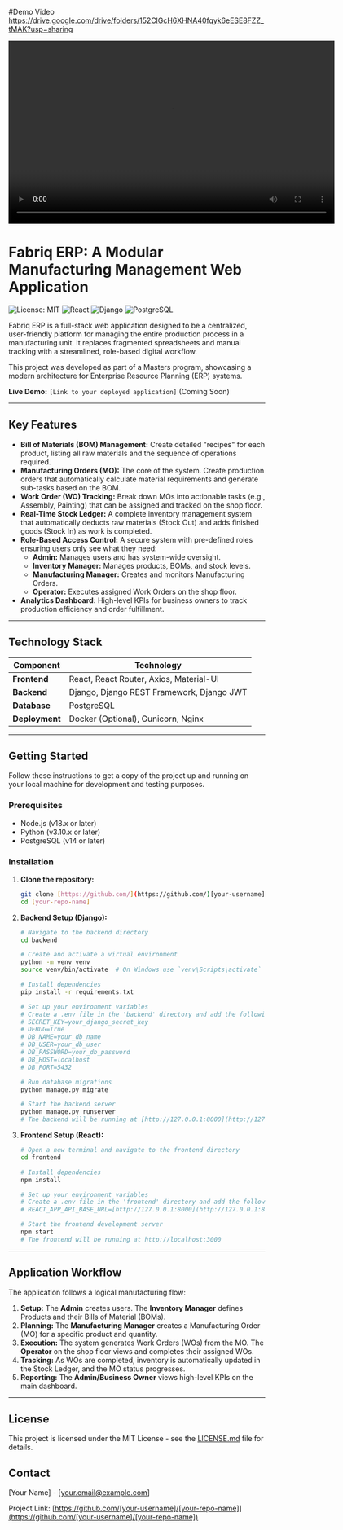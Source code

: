 #Demo Video
https://drive.google.com/drive/folders/152ClGcH6XHNA40fqyk6eESE8FZZ_tMAK?usp=sharing

<video width="640" height="360" controls>
  <source src="path/to/your/video.mp4" type="video/mp4">
  Your browser does not support the video tag.
</video>

# Fabriq ERP: A Modular Manufacturing Management Web Application

![License: MIT](https://img.shields.io/badge/License-MIT-yellow.svg)
![React](https://img.shields.io/badge/react-%2320232a.svg?style=for-the-badge&logo=react&logoColor=%2361DAFB)
![Django](https://img.shields.io/badge/django-%23092E20.svg?style=for-the-badge&logo=django&logoColor=white)
![PostgreSQL](https://img.shields.io/badge/postgresql-%23316192.svg?style=for-the-badge&logo=postgresql&logoColor=white)

Fabriq ERP is a full-stack web application designed to be a centralized, user-friendly platform for managing the entire production process in a manufacturing unit. It replaces fragmented spreadsheets and manual tracking with a streamlined, role-based digital workflow.

This project was developed as part of a Masters program, showcasing a modern architecture for Enterprise Resource Planning (ERP) systems.

**Live Demo:** `[Link to your deployed application]` (Coming Soon)

---

## Key Features

* **Bill of Materials (BOM) Management:** Create detailed "recipes" for each product, listing all raw materials and the sequence of operations required.
* **Manufacturing Orders (MO):** The core of the system. Create production orders that automatically calculate material requirements and generate sub-tasks based on the BOM.
* **Work Order (WO) Tracking:** Break down MOs into actionable tasks (e.g., Assembly, Painting) that can be assigned and tracked on the shop floor.
* **Real-Time Stock Ledger:** A complete inventory management system that automatically deducts raw materials (Stock Out) and adds finished goods (Stock In) as work is completed.
* **Role-Based Access Control:** A secure system with pre-defined roles ensuring users only see what they need:
    * **Admin:** Manages users and has system-wide oversight.
    * **Inventory Manager:** Manages products, BOMs, and stock levels.
    * **Manufacturing Manager:** Creates and monitors Manufacturing Orders.
    * **Operator:** Executes assigned Work Orders on the shop floor.
* **Analytics Dashboard:** High-level KPIs for business owners to track production efficiency and order fulfillment.

---

## Technology Stack

| Component      | Technology                                    |
| -------------- | --------------------------------------------- |
| **Frontend** | React, React Router, Axios, Material-UI       |
| **Backend** | Django, Django REST Framework, Django JWT     |
| **Database** | PostgreSQL                                    |
| **Deployment** | Docker (Optional), Gunicorn, Nginx            |

---

## Getting Started

Follow these instructions to get a copy of the project up and running on your local machine for development and testing purposes.

### Prerequisites

* Node.js (v18.x or later)
* Python (v3.10.x or later)
* PostgreSQL (v14 or later)

### Installation

1.  **Clone the repository:**
    ```sh
    git clone [https://github.com/](https://github.com/)[your-username]/[your-repo-name].git
    cd [your-repo-name]
    ```

2.  **Backend Setup (Django):**

    ```sh
    # Navigate to the backend directory
    cd backend

    # Create and activate a virtual environment
    python -m venv venv
    source venv/bin/activate  # On Windows use `venv\Scripts\activate`

    # Install dependencies
    pip install -r requirements.txt

    # Set up your environment variables
    # Create a .env file in the 'backend' directory and add the following:
    # SECRET_KEY=your_django_secret_key
    # DEBUG=True
    # DB_NAME=your_db_name
    # DB_USER=your_db_user
    # DB_PASSWORD=your_db_password
    # DB_HOST=localhost
    # DB_PORT=5432

    # Run database migrations
    python manage.py migrate

    # Start the backend server
    python manage.py runserver
    # The backend will be running at [http://127.0.0.1:8000](http://127.0.0.1:8000)
    ```

3.  **Frontend Setup (React):**

    ```sh
    # Open a new terminal and navigate to the frontend directory
    cd frontend

    # Install dependencies
    npm install

    # Set up your environment variables
    # Create a .env file in the 'frontend' directory and add the following:
    # REACT_APP_API_BASE_URL=[http://127.0.0.1:8000](http://127.0.0.1:8000)

    # Start the frontend development server
    npm start
    # The frontend will be running at http://localhost:3000
    ```

---

## Application Workflow

The application follows a logical manufacturing flow:

1.  **Setup:** The **Admin** creates users. The **Inventory Manager** defines Products and their Bills of Material (BOMs).
2.  **Planning:** The **Manufacturing Manager** creates a Manufacturing Order (MO) for a specific product and quantity.
3.  **Execution:** The system generates Work Orders (WOs) from the MO. The **Operator** on the shop floor views and completes their assigned WOs.
4.  **Tracking:** As WOs are completed, inventory is automatically updated in the Stock Ledger, and the MO status progresses.
5.  **Reporting:** The **Admin/Business Owner** views high-level KPIs on the main dashboard.

---

## License

This project is licensed under the MIT License - see the [LICENSE.md](LICENSE.md) file for details.

## Contact

[Your Name] - [your.email@example.com]

Project Link: [https://github.com/[your-username]/[your-repo-name]](https://github.com/[your-username]/[your-repo-name])
